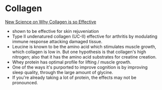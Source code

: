 # Collagen

[New Science on Why Collagen is so Effective](https://www.youtube.com/watch?v=ELF4pn7xGok)

- shown to be effective for skin rejuveniation
- Type II undenatured collagen (UC-II) effective for arthritis by modulating immune response attacking damaged tissue.
- Leucine is known to be the amino acid which stimulates muscle growth, which collagen is low in.  But one hypothesis is that collagen's high nitrogen; also that it has the amino acid substrates for creatine creation.
- Whey protein has optimal profile for lifting / muscle growth.
- One of the ways it's purported to improve cognition is by improving sleep quality, through the large amount of glycine.
- If you're already taking a lot of protein, the effects may not be pronounced.

